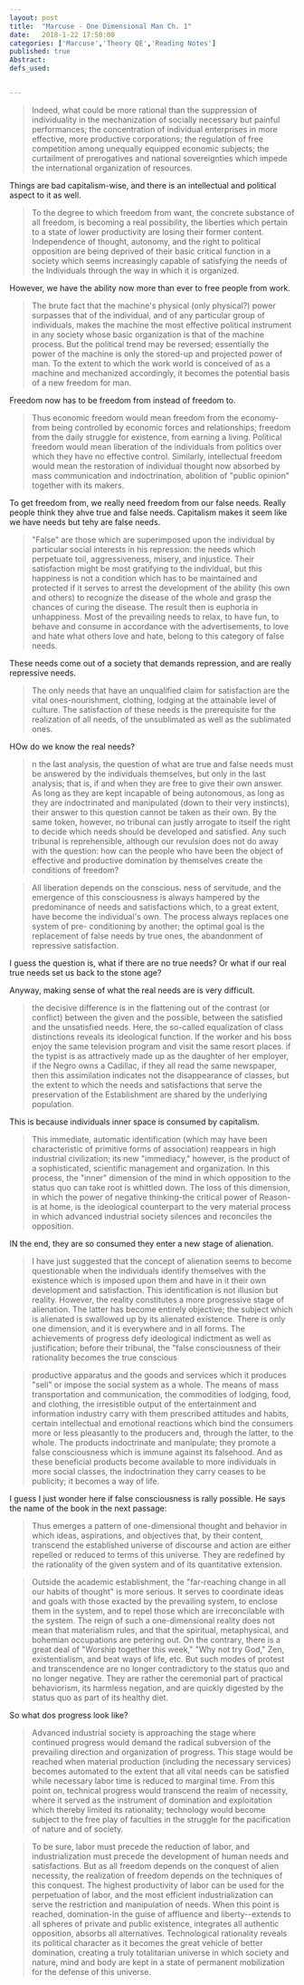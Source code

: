 ```yaml
---
layout: post
title:  "Marcuse - One Dimensional Man Ch. 1"
date:   2018-1-22 17:50:00
categories: ['Marcuse','Theory QE','Reading Notes']
published: true
Abstract:
defs_used:


---
```


>Indeed, what could be more rational than the suppression of individuality in the mechanization of socially necessary but painful performances; the concentration of individual enterprises in more effective, more productive corporations; the regulation of free competition among unequally equipped economic subjects; the curtailment of prerogatives and national sovereignties which impede the international organization of resources.

Things are bad capitalism-wise, and there is an intellectual and political aspect to it as well.

>To the degree to which freedom from want, the concrete substance of all freedom, is becoming a real possibility, the liberties which pertain to a state of lower productivity are losing their former content. Independence of thought, autonomy, and the right to political opposition are being deprived of their basic critical function in a society which seems increasingly capable of satisfying the needs of the Individuals through the way in which it is organized.

However, we have the ability now more than ever to free people from work.

>The brute fact that the machine's physical (only physical?) power surpasses that of the individual, and of any particular group of individuals, makes the machine the most effective political instrument in any society whose basic organization is that of the machine process. But the political trend may be reversed; essentially the power of the machine is only the stored-up and projected power of man. To the extent to which the work world is conceived of as a machine and mechanized accordingly, it becomes the potential basis of a new freedom for man.

Freedom now has to be freedom from instead of freedom to.

> Thus economic freedom would mean freedom from the economy-from being controlled by economic forces and relationships; freedom from the daily struggle for existence, from earning a living. Political freedom would mean liberation of the individuals from politics over which they have no effective control. Similarly, intellectual freedom would mean the restoration of individual thought now absorbed by mass communication and indoctrination, abolition of "public opinion" together with its makers.

To get freedom from, we really need freedom from our false needs. Really people think they ahve true and false needs. Capitalism makes it seem like we have needs but tehy are false needs.

>"False" are those which are superimposed upon the individual by particular social interests in his repression: the needs which perpetuate toil, aggressiveness, misery, and injustice. Their satisfaction might be most gratifying to the individual, but this happiness is not a condition which has to be maintained and protected if it serves to arrest the development of the ability (his own and others) to recognize the disease of the whole and grasp the chances of curing the disease. The result then is euphoria in unhappiness. Most of the prevailing needs to relax, to have fun, to behave and consume in accordance with the advertisements, to love and hate what others love and hate, belong to this category of false needs.

These needs come out of a society that demands repression, and are really repressive needs.
>The only needs that have an unqualified claim for satisfaction are the vital ones-nourishment, clothing, lodging at the attainable level of culture. The satisfaction of these needs is the prerequisite for the realization of all needs, of the unsublimated as well as the sublimated ones.

HOw do we know the real needs?
>n the last analysis, the question of what are true and false needs must be answered by the individuals themselves, but only in the last analysis; that is, if and when they are free to give their own answer. As long as they are kept incapable of being autonomous, as long as they are indoctrinated and manipulated (down to their very instincts), their answer to this question cannot be taken as their own. By the same token, however, no tribunal can justly arrogate to itself the right to decide which needs should be developed and satisfied. Any such tribunal is reprehensible, although our revulsion does not do away with the question: how can the people who have been the object of effective and productive domination by themselves create the conditions of freedom?

>All liberation depends on the conscious. ness of servitude, and the emergence of this consciousness is always hampered by the predominance of needs and satisfactions which, to a great extent, have become the individual's own. The process always replaces one system of pre- conditioning by another; the optimal goal is the replacement of false needs by true ones, the abandonment of repressive satisfaction.


I guess the question is, what if there are no true needs? Or what if our real true needs set us back to the stone age?

Anyway, making sense of what the real needs are is very difficult.
>the decisive difference is in the flattening out of the contrast (or conflict) between the given and the possible, between the satisfied and the unsatisfied needs. Here, the so-called equalization of class distinctions reveals its ideological function. If the worker and his boss enjoy the same television program and visit the same resort places. if the typist is as attractively made up as the daughter of her employer, if the Negro owns a Cadillac, if they all read the same newspaper, then this assimilation indicates not the disappearance of classes, but the extent to which the needs and satisfactions that serve the preservation of the Establishment are shared by the underlying population.

This is because individuals inner space is consumed by capitalism.

>This immediate, automatic identification (which may have been characteristic of primitive forms of association) reappears in high industrial civilization; its new "immediacy," however, is the product of a sophisticated, scientific management and organization. In this process, the "inner" dimension of the mind in which opposition to the status quo can take root is whittled down. The loss of this dimension, in which the power of negative thinking-the critical power of Reason-is at home, is the ideological counterpart to the very material process in which advanced industrial society silences and reconciles the opposition.


IN the end, they are so consumed they enter a new stage of alienation.

>I have just suggested that the concept of alienation seems to become questionable when the individuals identify themselves with the existence which is imposed upon them and have in it their own development and satisfaction. This identification is not illusion but reality. However, the reality constitutes a more progressive stage of alienation. The latter has become entirely objective; the subject which is alienated is swallowed up by its alienated existence. There is only one dimension, and it is everywhere and in all forms. The achievements of progress defy ideological indictment as well as justification; before their tribunal, the "false consciousness of their rationality becomes the true conscious

> productive apparatus and the goods and services which it produces "sell" or impose the social system as a whole. The means of mass transportation and communication, the commodities of lodging, food, and clothing, the irresistible output of the entertainment and information industry carry with them prescribed attitudes and habits, certain intellectual and emotional reactions which bind the consumers more or less pleasantly to the producers and, through the latter, to the whole. The products indoctrinate and manipulate; they promote a false consciousness which is immune against its falsehood. And as these beneficial products become available to more individuals in more social classes, the indoctrination they carry ceases to be publicity; it becomes a way of life.

I guess I just wonder here if false consciousness is rally possible. He says the name of the book in the next passage:
>Thus emerges a pattern of one-dimensional thought and behavior in which ideas, aspirations, and objectives that, by their content, transcend the established universe of discourse and action are either repelled or reduced to terms of this universe. They are redefined by the rationality of the given system and of its quantitative extension.


>Outside the academic establishment, the "far-reaching change in all our habits of thought" is more serious. It serves to coordinate ideas and goals with those exacted by the prevailing system, to enclose them in the system, and to repel those which are irreconcilable with the system. The reign of such a one-dimensional reality does not mean that materialism rules, and that the spiritual, metaphysical, and bohemian occupations are petering out. On the contrary, there is a great deal of "Worship together this week," "Why not try God," Zen, existentialism, and beat ways of life, etc. But such modes of protest and transcendence are no longer contradictory to the status quo and no longer negative. They are rather the ceremonial part of practical behaviorism, its harmless negation, and are quickly digested by the status quo as part of its healthy diet.

So what dos progress look like?
>Advanced industrial society is approaching the stage where continued progress would demand the radical subversion of the prevailing direction and organization of progress. This stage would be reached when material production (including the necessary services) becomes automated to the extent that all vital needs can be satisfied while necessary labor time is reduced to marginal time. From this point on, technical progress would transcend the realm of necessity, where it served as the instrument of domination and exploitation which thereby limited its rationality; technology would become subject to the free play of faculties in the struggle for the pacification of nature and of society.


>To be sure, labor must precede the reduction of labor, and industrialization must precede the development of human needs and satisfactions. But as all freedom depends on the conquest of alien necessity, the realization of freedom depends on the techniques of this conquest. The highest productivity of labor can be used for the perpetuation of labor, and the most efficient industrialization can serve the restriction and manipulation of needs.
When this point is reached, domination-in the guise of affluence and liberty--extends to all spheres of private and public existence, integrates all authentic opposition, absorbs all alternatives. Technological rationality reveals its political character as it becomes the great vehicle of better domination, creating a truly totalitarian universe in which society and nature, mind and body are kept in a state of permanent mobilization for the defense of this universe.
